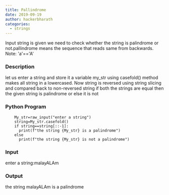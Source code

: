 ```yaml
---
title: Pallindrome
date: 2019-09-19
author: hackerbharath
categories:
  - strings
---
```


Input string is given we need to check whether the string is palindrome or not.pallindrome means the sequence that reads same from backwards.
Note: 'a'=='A'

### Description

let us enter a string and store it a variable my_str using casefold() method makes all string in a
lowercased. Now string is reversed using string slicing and compared back to non-reversed string
 if both the strings are equal then the given string is palindrome or else it is not

### Python Program

```python2
    My_str=raw_input("enter a string")
    string=My_str.casefold()
    if string==string[::-1]:
      print(f"the string {My_str} is a palindrome")
    else
      print(f"the string {My_str} is not a palindrome")
```

### Input

enter a string:malayALAm

### Output

the string malayALAm is a palindrome 
